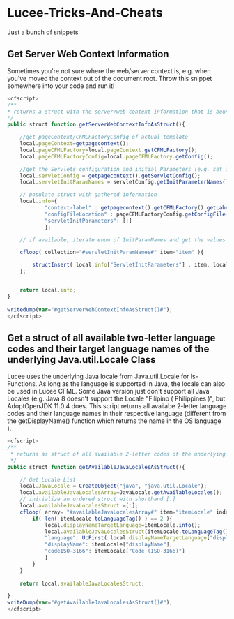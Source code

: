 # Lucee-Tricks-And-Cheats
Just a bunch of snippets

## Get Server Web Context Information
Sometimes you're not sure where the web/server context is, e.g. when you've moved the context out of the document root. Throw this snippet somewhere into your code and run it!
```JavaScript
<cfscript>
/**
* returns a struct with the server/web context information that is bound to this template.
*/
public struct function getServerWebContextInfoAsStruct(){

	//get pageContext/CFMLFactoryConfig of actual template
	local.pageContext=getpagecontext();
	local.pageCFMLFactory=local.pageContext.getCFMLFactory();
	local.pageCFMLFactoryConfig=local.pageCFMLFactory.getConfig();

	//get the Servlets configuration and initial Parameters (e.g. set in Tomcats conf/web.xml)
	local.servletConfig = getpagecontext().getServletConfig();
	local.servletInitParamNames = servletConfig.getInitParameterNames();

	// populate struct with gathered information
	local.info={
			"context-label" : getpagecontext().getCFMLFactory().getLabel(),
			"configFileLocation" : pageCFMLFactoryConfig.getConfigFile(),
			"servletInitParameters": [:]
			};

	// if available, iterate enum of InitParamNames and get the values

	cfloop( collection="#servletInitParamNames#" item="item" ){

		structInsert( local.info["ServletInitParameters"] , item, local.servletConfig.getInitParameter( item.toString() ) );
	};


	return local.info;
}
	
writedump(var="#getServerWebContextInfoAsStruct()#");		
</cfscript>
```

## Get a struct of all available two-letter language codes and their target language names of the underlying Java.util.Locale Class
Lucee uses the underlying Java locale from Java.util.Locale for ls-Functions. As long as the language is supported in Java, the locale can also be used in Lucee CFML.
Some Java version just don't support all Java Locales (e.g. Java 8 doesn't support the Locale "Filipino ( Philippines )", but AdoptOpenJDK 11.0.4 does. 
This script returns all availabe 2-letter language codes and their language names in their respective language (different from the getDisplayName() function which returns the name in the OS language ).

```JavaScript
<cfscript>
/**
 * returns as struct of all available 2-letter codes of the underlying java.util with the referring Language DisplayName (target language)
 */
public struct function getAvailableJavaLocalesAsStruct(){

    // Get Locale List
    local.JavaLocale = CreateObject("java", "java.util.Locale");
    local.availableJavaLocalesArray=JavaLocale.getAvailableLocales();
    // initialize an ordered struct with shorthand [:]
    local.availableJavaLocalesStruct =[:];
    cfloop( array= "#availableJavaLocalesArray#" item="itemLocale" index="i"){
        if( len( itemLocale.toLanguageTag() ) == 2 ){
            local.displayNameTargetLanguage=itemLocale.info();
            local.availableJavaLocalesStruct[itemLocale.toLanguageTag()] = {
            "language": UcFirst( local.displayNameTargetLanguage["display"]["language"] ),
            "displayName": itemLocale["displayName"],
            "codeISO-3166": itemLocale["Code (ISO-3166)"]
            }
        }	 
    }
    
    return local.availableJavaLocalesStruct;

}
writeDump(var="#getAvailableJavaLocalesAsStruct()#");
</cfscript>
```
